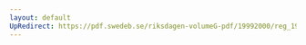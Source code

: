 ```yaml
---
layout: default
UpRedirect: https://pdf.swedeb.se/riksdagen-volumeG-pdf/19992000/reg_19992000/reg_19992000_0220.pdf
---
```

